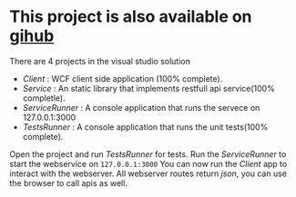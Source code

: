 # This project is also available on [gihub](https://github.com/aminroosta/Crossover-cpp)

There are 4 projects in the visual studio solution
* *Client* : WCF client side application (100% complete).
* *Service* : An static library that implements restfull api service(100% completle).
* *ServiceRunner* : A console application that runs the servece on 127.0.0.1:3000
* *TestsRunner* : A console application that runs the unit tests(100% complete).


Open the project and run *TestsRunner* for tests.
Run the *ServiceRunner* to start the webservice on `127.0.0.1:3000`
You can now run the *Client* app to interact with the webserver.
All webserver routes return *json*, you can use the browser to call apis as well.


